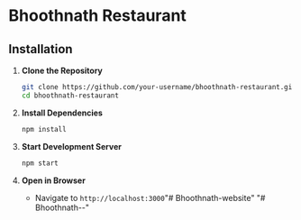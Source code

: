 # Bhoothnath Restaurant

## Installation

1. **Clone the Repository**
   ```bash
   git clone https://github.com/your-username/bhoothnath-restaurant.git
   cd bhoothnath-restaurant
   ```

2. **Install Dependencies**
   ```bash
   npm install
   ```

3. **Start Development Server**
   ```bash
   npm start
   ```

4. **Open in Browser**
   - Navigate to `http://localhost:3000`"# Bhoothnath-website" 
"# Bhoothnath--" 
